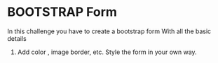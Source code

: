 # BOOTSTRAP Form

 In this challenge you have to create a bootstrap form With all the basic details
 1. Add color , image border, etc.
 Style the form in your own way.
